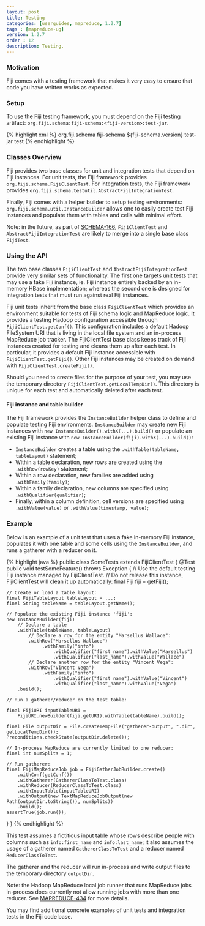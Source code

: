 ```yaml
---
layout: post
title: Testing
categories: [userguides, mapreduce, 1.2.7]
tags : [mapreduce-ug]
version: 1.2.7
order : 12
description: Testing.
---
```


### Motivation

Fiji comes with a testing framework that makes it very easy to ensure that code you have written works as expected.

### Setup

To use the Fiji testing framework, you must depend on the Fiji testing artifact: `org.fiji.schema:fiji-schema:<fiji-version>:test-jar`.

{% highlight xml %}
<dependency>
  <groupId>org.fiji.schema</groupId>
  <artifactId>fiji-schema</artifactId>
  <version>${fiji-schema.version}</version>
  <type>test-jar</type>
  <scope>test</scope>
</dependency>
{% endhighlight %}

### Classes Overview

Fiji provides two base classes for unit and integration tests that depend on Fiji instances.
For unit tests, the Fiji framework provides `org.fiji.schema.FijiClientTest`.
For integration tests, the Fiji framework provides `org.fiji.schema.testutil.AbstractFijiIntegrationTest`.

Finally, Fiji comes with a helper builder to setup testing environments:
`org.fiji.schema.util.InstanceBuilder` allows one to easily create test Fiji instances
and populate them with tables and cells with minimal effort.

Note: in the future, as part of [SCHEMA-166](https://jira.fiji.org/browse/SCHEMA-166),
`FijiClientTest` and `AbstractFijiIntegrationTest` are likely to merge into a single base class `FijiTest`.

### Using the API

The two base classes `FijiClientTest` and `AbstractFijiIntegrationTest` provide very similar sets of functionality.
The first one targets unit tests that may use a fake Fiji instance,
ie. Fiji instance entirely backed by an in-memory HBase implementation;
whereas the second one is designed for integration tests that must run against real Fiji instances.

Fiji unit tests inherit from the base class `FijiClientTest` which provides an environment suitable for tests of Fiji schema logic and MapReduce logic.
It provides a testing Hadoop configuration accessible through `FijiClientTest.getConf()`.
This configuration includes a default Hadoop FileSystem URI that is living in the local file system and an in-process MapReduce job tracker.
The FijiClientTest base class keeps track of Fiji instances created for testing and cleans them up after each test.
In particular, it provides a default Fiji instance accessible with `FijiClientTest.getFiji()`.
Other Fiji instances may be created on demand with `FijiClientTest.createFiji()`.

Should you need to create files for the purpose of your test, you may use the temporary directory `FijiClientTest.getLocalTempDir()`.
This directory is unique for each test and automatically deleted after each test.

#### Fiji instance and table builder

The Fiji framework provides the `InstanceBuilder` helper class to define and populate testing Fiji environments.
`InstanceBuilder` may create new Fiji instances with `new InstanceBuilder().withX(...).build()`
or populate an existing Fiji instance with `new InstanceBuilder(fiji).withX(...).build()`:
*  `InstanceBuilder` creates a table using the `.withTable(tableName, tableLayout)` statement;
*  Within a table declaration, new rows are created using the `.withRow(rowKey)` statement;
*  Within a row declaration, new families are added using `.withFamily(family)`;
*  Within a family declaration, new columns are specified using `.withQualifier(qualifier)`;
*  Finally, within a column definition, cell versions are specified using `.withValue(value)` or `.withValue(timestamp, value)`;

### Example

Below is an example of a unit test that uses a fake in-memory Fiji instance,
populates it with one table and some cells using the `InstanceBuilder`,
and runs a gatherer with a reducer on it.

{% highlight java %}
public class SomeTests extends FijiClientTest {
  @Test
  public void testSomeFeature() throws Exception {
    // Use the default testing Fiji instance managed by FijiClientTest.
    // Do not release this instance, FijiClientTest will clean it up automatically:
    final Fiji fiji = getFiji();

    // Create or load a table layout:
    final FijiTableLayout tableLayout = ...;
    final String tableName = tableLayout.getName();

    // Populate the existing Fiji instance 'fiji':
    new InstanceBuilder(fiji)
        // Declare a table
        .withTable(tableName, tableLayout)
            // Declare a row for the entity "Marsellus Wallace":
            .withRow("Marsellus Wallace")
                 .withFamily("info")
                     .withQualifier("first_name").withValue("Marsellus")
                     .withQualifier("last_name").withValue("Wallace")
            // Declare another row for the entity "Vincent Vega":
            .withRow("Vincent Vega")
                 .withFamily("info")
                     .withQualifier("first_name").withValue("Vincent")
                     .withQualifier("last_name").withValue("Vega")
        .build();

    // Run a gatherer/reducer on the test table:

    final FijiURI inputTableURI =
        FijiURI.newBuilder(fiji.getURI).withTable(tableName).build();

    final File outputDir = File.createTempFile("gatherer-output", ".dir", getLocalTempDir());
    Preconditions.checkState(outputDir.delete());

    // In-process MapReduce are currently limited to one reducer:
    final int numSplits = 1;

    // Run gatherer:
    final FijiMapReduceJob job = FijiGatherJobBuilder.create()
        .withConf(getConf())
        .withGatherer(GathererClassToTest.class)
        .withReducer(ReducerClassToTest.class)
        .withInputTable(inputTableURI)
        .withOutput(new TextMapReduceJobOutput(new Path(outputDir.toString()), numSplits))
        .build();
    assertTrue(job.run());
  }
}
{% endhighlight %}

This test assumes a fictitious input table whose rows describe people
with columns such as `info:first_name` and `info:last_name`;
it also assumes the usage of a gatherer named `GathererClassToTest` and a reducer named `ReducerClassToTest`.

The gatherer and the reducer will run in-process and write output files
to the temporary directory `outputDir`.

Note: the Hadoop MapReduce local job runner that runs MapReduce jobs in-process does currently not allow running jobs with more than one reducer.
See [MAPREDUCE-434](https://issues.apache.org/jira/browse/MAPREDUCE-434) for more details.


You may find additional concrete examples of unit tests and integration tests in the Fiji code base.
